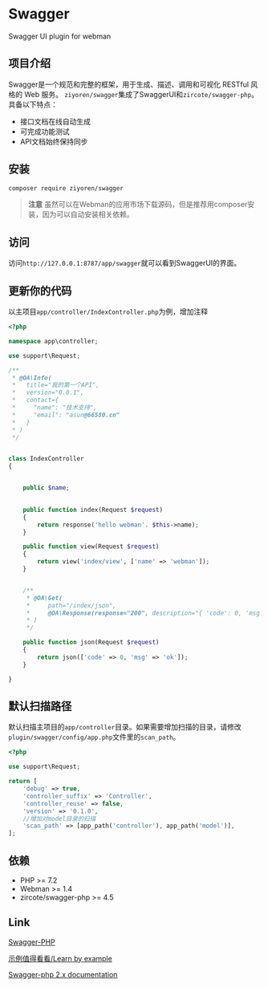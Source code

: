 # Swagger

Swagger UI plugin for webman

## 项目介绍
Swagger是一个规范和完整的框架，用于生成、描述、调用和可视化 RESTful 风格的 Web 服务。
`ziyoren/swagger`集成了SwaggerUI和`zircote/swagger-php`。具备以下特点：
* 接口文档在线自动生成
* 可完成功能测试
* API文档始终保持同步

## 安装
```sh 
composer require ziyoren/swagger
```
> **注意**
> 虽然可以在Webman的应用市场下载源码，但是推荐用composer安装，因为可以自动安装相关依赖。

## 访问

访问`http://127.0.0.1:8787/app/swagger`就可以看到SwaggerUI的界面。

## 更新你的代码
以主项目`app/controller/IndexController.php`为例，增加注释
```php
<?php

namespace app\controller;

use support\Request;

/**
 * @OA\Info(
 *   title="我的第一个API",
 *   version="0.0.1",
 *   contact={
 *     "name": "技术支持",
 *     "email": "asun@66580.cn"
 *   }
 * )
 */


class IndexController
{


    public $name;

    
    public function index(Request $request)
    {
        return response('hello webman'. $this->name);
    }

    public function view(Request $request)
    {
        return view('index/view', ['name' => 'webman']);
    }


    /**
     * @OA\Get(
     *     path="/index/json",
     *     @OA\Response(response="200", description="{ 'code': 0, 'msg': 'ok' }")
     * )
     */

    public function json(Request $request)
    {
        return json(['code' => 0, 'msg' => 'ok']);
    }

}

```

## 默认扫描路径
默认扫描主项目的`app/controller`目录。如果需要增加扫描的目录，请修改`plugin/swagger/config/app.php`文件里的`scan_path`。
```php
<?php

use support\Request;

return [
    'debug' => true,
    'controller_suffix' => 'Controller',
    'controller_reuse' => false,
    'version' => '0.1.0',
    //增加对model目录的扫描
    'scan_path' => [app_path('controller'), app_path('model')],
];

```

## 依赖
* PHP >= 7.2
* Webman >= 1.4
* zircote/swagger-php >= 4.5

## Link
[Swagger-PHP](https://zircote.github.io/swagger-php/)

[示例值得看看/Learn by example](https://github.com/zircote/swagger-php/tree/master/Examples)

[Swagger-php 2.x documentation](https://github.com/zircote/swagger-php/tree/2.x/docs)